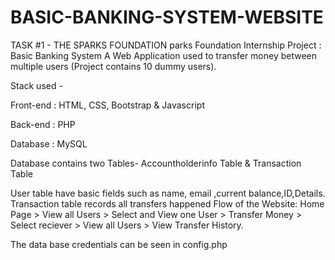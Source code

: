 # BASIC-BANKING-SYSTEM-WEBSITE
TASK #1 - THE SPARKS FOUNDATION
parks Foundation Internship Project : Basic Banking System
A Web Application used to transfer money between multiple users (Project contains 10 dummy users).

Stack used -

Front-end : HTML, CSS, Bootstrap & Javascript

Back-end : PHP

Database : MySQL

Database contains two Tables- Accountholderinfo Table & Transaction Table

User table have basic fields such as name, email ,current balance,ID,Details.
Transaction table records all transfers happened 
Flow of the Website: Home Page > View all Users > Select and View one User > Transfer Money > Select reciever > View all Users > View Transfer History.


The data base credentials can be seen in config.php
